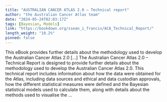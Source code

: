 ```yaml
---
title: "AUSTRALIAN CANCER ATLAS 2.0 – Technical report"
author: "the Australian Cancer Atlas team"
date: "2024-05-24T02:03:17Z"
tags: [Bayesian, Models]
link: "https://bookdown.org/ssean_i_francis/ACA_Technical_Report/"
length_weight: "10.2%"
pinned: false
---
```


This eBook provides further details about the methodology used to develop the Australian Cancer Atlas 2.0 [...] The Australian Cancer Atlas 2.0 – Technical Report is designed to provide further details about the methodology used to develop the Australian Cancer Atlas 2.0. This technical report includes information about how the data were obtained for the Atlas, including data sources and ethical and data custodian approvals, how the different statistical measures were defined and the Bayesian statistical models used to calculate them, along with details about the methods used to visualise the  ...
